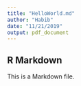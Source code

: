 ```yaml
---
title: "HelloWorld.md"
author: "Habib"
date: "11/21/2019"
output: pdf_document
---
```


## R Markdown

This is a Markdown file.


